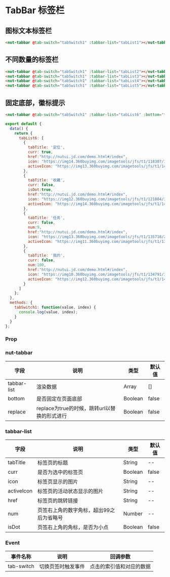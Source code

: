 # TabBar 标签栏

## 图标文本标签栏

```html
<nut-tabbar @tab-switch="tabSwitch1" :tabbar-list="tabList1"></nut-tabbar>
```

## 不同数量的标签栏
```html
<nut-tabbar @tab-switch="tabSwitch1" :tabbar-list="tabList2"></nut-tabbar>
<nut-tabbar @tab-switch="tabSwitch1" :tabbar-list="tabList3"></nut-tabbar>
<nut-tabbar @tab-switch="tabSwitch1" :tabbar-list="tabList4"></nut-tabbar>
<nut-tabbar @tab-switch="tabSwitch1" :tabbar-list="tabList5"></nut-tabbar>
```

## 固定底部，徽标提示
```html
<nut-tabbar @tab-switch="tabSwitch1" :tabbar-list="tabList6" :bottom="true"> </nut-tabbar>
```

```js
export default {
  data() {
    return {
      tabList6: [
        {
          tabTitle: '定位',
          curr: true,
          href:"http://nutui.jd.com/demo.html#/index",
          icon: "https://img14.360buyimg.com/imagetools/jfs/t1/118307/14/13356/6509/5f1f964eE49521709/01d7262779580eae.png",
          activeIcon: "https://img13.360buyimg.com/imagetools/jfs/t1/144737/16/3979/6780/5f1f964eE1ea6a85c/f0884d425c08f817.png"
        },
        {
          tabTitle: '收藏',
          curr: false,
          isDot:true,
          href:"http://nutui.jd.com/demo.html#/index",
          icon: "https://img12.360buyimg.com/imagetools/jfs/t1/121804/37/8253/8253/5f1f964cE49319b40/e1013b7ecccddb9d.png",
          activeIcon: "https://img14.360buyimg.com/imagetools/jfs/t1/147105/26/3919/8702/5f1f964cEa84ada31/49449b6837783b96.png"
        },
        {
          tabTitle: '任务',
          curr: false,
          num:9,
          href:"http://nutui.jd.com/demo.html#/index",
          icon: "https://img13.360buyimg.com/imagetools/jfs/t1/135718/27/5479/4044/5f1f964cE2a855efc/be6cf14f8508d995.png",
          activeIcon: "https://img11.360buyimg.com/imagetools/jfs/t1/134812/35/5525/4171/5f1f964cE87259d35/0c15597415912785.png"
        },
        {
          tabTitle: '我的',
          curr: false,
          num:100,
          href:"http://nutui.jd.com/demo.html#/index",
          icon: "https://img10.360buyimg.com/imagetools/jfs/t1/134791/32/5470/6758/5f1f964cEa5ffb2c4/a001fcc43aebd555.png",
          activeIcon: "https://img12.360buyimg.com/imagetools/jfs/t1/141460/22/3921/6967/5f1f964cE0f298049/1aa9437df6e5e747.png"
        }
      ]
    };
  },
  methods: {
    tabSwitch1: function(value, index) {
      console.log(value, index);
    }
  }
};
```



### Prop

### nut-tabbar

| 字段 | 说明 | 类型 | 默认值
|----- | ----- | ----- | ----- 
| tabbar-list | 渲染数据 | Array | []
| bottom | 是否固定在页面底部 |Boolean|false|
| replace | replace为true的时候，跳转url以替换的形式进行 |Boolean|false|

### tabbar-list

| 字段 | 说明 | 类型 | 默认值
|----- | ----- | ----- | ----- 
| tabTitle | 标签页的标题 | String | --
| curr | 是否为选中的标签页 | Boolean | false
| icon | 标签页显示的图片 | String | --
| activeIcon | 标签页的活动状态显示的图片 | String | --
| href | 标签页的跳转链接 | String | --
| num |页签右上角的数字角标，超出99之后为省略号|Number|--
| isDot |页签右上角的角标，是否为小点|Boolean|false

### Event

| 事件名称 | 说明 | 回调参数 
|----- | ----- | ----- 
| tab-switch | 切换页签时触发事件 | 点击的索引值和对应的数据

